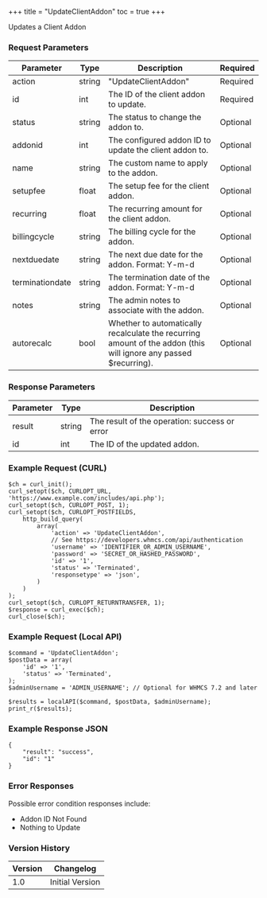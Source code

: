 +++
title = "UpdateClientAddon"
toc = true
+++

Updates a Client Addon

### Request Parameters

| Parameter | Type | Description | Required |
| --------- | ---- | ----------- | -------- |
| action | string | "UpdateClientAddon" | Required |
| id | int | The ID of the client addon to update. | Required |
| status | string | The status to change the addon to. | Optional |
| addonid | int | The configured addon ID to update the client addon to. | Optional |
| name | string | The custom name to apply to the addon. | Optional |
| setupfee | float | The setup fee for the client addon. | Optional |
| recurring | float | The recurring amount for the client addon. | Optional |
| billingcycle | string | The billing cycle for the addon. | Optional |
| nextduedate | string | The next due date for the addon. Format: Y-m-d | Optional |
| terminationdate | string | The termination date of the addon. Format: Y-m-d | Optional |
| notes | string | The admin notes to associate with the addon. | Optional |
| autorecalc | bool | Whether to automatically recalculate the recurring amount of the addon (this will ignore any passed $recurring). | Optional |

### Response Parameters

| Parameter | Type | Description |
| --------- | ---- | ----------- |
| result | string | The result of the operation: success or error |
| id | int | The ID of the updated addon. |


### Example Request (CURL)

```
$ch = curl_init();
curl_setopt($ch, CURLOPT_URL, 'https://www.example.com/includes/api.php');
curl_setopt($ch, CURLOPT_POST, 1);
curl_setopt($ch, CURLOPT_POSTFIELDS,
    http_build_query(
        array(
            'action' => 'UpdateClientAddon',
            // See https://developers.whmcs.com/api/authentication
            'username' => 'IDENTIFIER_OR_ADMIN_USERNAME',
            'password' => 'SECRET_OR_HASHED_PASSWORD',
            'id' => '1',
            'status' => 'Terminated',
            'responsetype' => 'json',
        )
    )
);
curl_setopt($ch, CURLOPT_RETURNTRANSFER, 1);
$response = curl_exec($ch);
curl_close($ch);
```


### Example Request (Local API)

```
$command = 'UpdateClientAddon';
$postData = array(
    'id' => '1',
    'status' => 'Terminated',
);
$adminUsername = 'ADMIN_USERNAME'; // Optional for WHMCS 7.2 and later

$results = localAPI($command, $postData, $adminUsername);
print_r($results);
```


### Example Response JSON

```
{
    "result": "success",
    "id": "1"
}
```


### Error Responses

Possible error condition responses include:

* Addon ID Not Found
* Nothing to Update


### Version History

| Version | Changelog |
| ------- | --------- |
| 1.0 | Initial Version |
